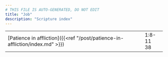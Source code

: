 ```yaml
---
# THIS FILE IS AUTO-GENERATED, DO NOT EDIT
title: "Job"
description: "Scripture index"
---
```


| | |
| --- | --- |
| [Patience in affliction]({{<ref "/post/patience-in-affliction/index.md" >}}) | 1:8-11 <br/> 38 |
